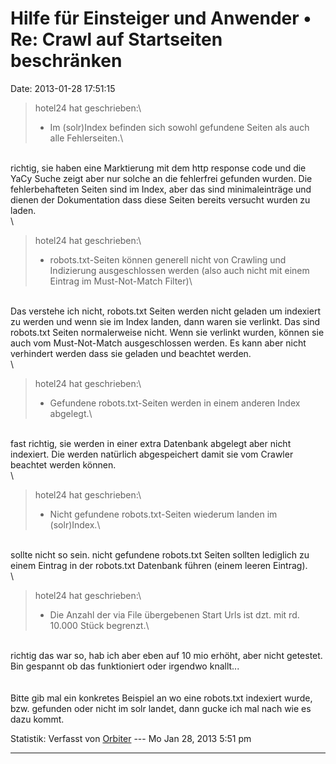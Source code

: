 Hilfe für Einsteiger und Anwender • Re: Crawl auf Startseiten beschränken
=========================================================================

Date: 2013-01-28 17:51:15

> <div>
>
> hotel24 hat geschrieben:\
> - Im (solr)Index befinden sich sowohl gefundene Seiten als auch alle
> Fehlerseiten.\
>
> </div>

\
richtig, sie haben eine Marktierung mit dem http response code und die
YaCy Suche zeigt aber nur solche an die fehlerfrei gefunden wurden. Die
fehlerbehafteten Seiten sind im Index, aber das sind minimaleinträge und
dienen der Dokumentation dass diese Seiten bereits versucht wurden zu
laden.\
\

> <div>
>
> hotel24 hat geschrieben:\
> - robots.txt-Seiten können generell nicht von Crawling und Indizierung
> ausgeschlossen werden (also auch nicht mit einem Eintrag im
> Must-Not-Match Filter)\
>
> </div>

\
Das verstehe ich nicht, robots.txt Seiten werden nicht geladen um
indexiert zu werden und wenn sie im Index landen, dann waren sie
verlinkt. Das sind robots.txt Seiten normalerweise nicht. Wenn sie
verlinkt wurden, können sie auch vom Must-Not-Match ausgeschlossen
werden. Es kann aber nicht verhindert werden dass sie geladen und
beachtet werden.\
\

> <div>
>
> hotel24 hat geschrieben:\
> - Gefundene robots.txt-Seiten werden in einem anderen Index abgelegt.\
>
> </div>

\
fast richtig, sie werden in einer extra Datenbank abgelegt aber nicht
indexiert. Die werden natürlich abgespeichert damit sie vom Crawler
beachtet werden können.\
\

> <div>
>
> hotel24 hat geschrieben:\
> - Nicht gefundene robots.txt-Seiten wiederum landen im (solr)Index.\
>
> </div>

\
sollte nicht so sein. nicht gefundene robots.txt Seiten sollten
lediglich zu einem Eintrag in der robots.txt Datenbank führen (einem
leeren Eintrag).\
\

> <div>
>
> hotel24 hat geschrieben:\
> - Die Anzahl der via File übergebenen Start Urls ist dzt. mit rd.
> 10.000 Stück begrenzt.\
>
> </div>

\
richtig das war so, hab ich aber eben auf 10 mio erhöht, aber nicht
getestet. Bin gespannt ob das funktioniert oder irgendwo knallt\...\
\
\
Bitte gib mal ein konkretes Beispiel an wo eine robots.txt indexiert
wurde, bzw. gefunden oder nicht im solr landet, dann gucke ich mal nach
wie es dazu kommt.

Statistik: Verfasst von
[Orbiter](http://forum.yacy-websuche.de/memberlist.php?mode=viewprofile&u=2)
--- Mo Jan 28, 2013 5:51 pm

------------------------------------------------------------------------
